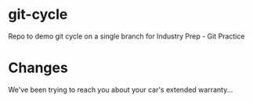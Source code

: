 # git-cycle
Repo to demo git cycle on a single branch for Industry Prep - Git Practice

# Changes
We've been trying to reach you about your car's extended warranty...